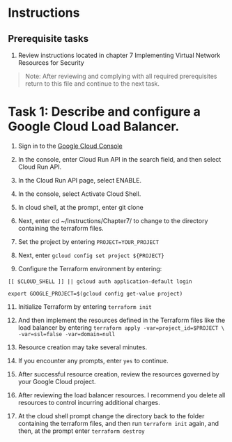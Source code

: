 # Instructions

## Prerequisite tasks

1. Review instructions located in chapter 7 Implementing Virtual Network Resources for Security

> Note: After reviewing and complying with all required prerequisites return to this file and continue to the next task.

# Task 1: Describe and configure a Google Cloud Load Balancer.

1.	Sign in to the [Google Cloud Console](https://console.cloud.google.com/)

2.	In the console, enter Cloud Run API in the search field, and then select Cloud Run API.

3.	In the Cloud Run API page, select ENABLE.

4.	In the console, select Activate Cloud Shell.

6.	In cloud shell, at the prompt, enter git clone <GitHub repo URL>

7.	Next, enter cd ~/Instructions/Chapter7/ to change to the directory containing the terraform files.

8.	Set the project by entering ` PROJECT=YOUR_PROJECT `
  

9.	Next, enter ` gcloud config set project ${PROJECT} `

10.	Configure the Terraform environment by entering:
```
[[ $CLOUD_SHELL ]] || gcloud auth application-default login

export GOOGLE_PROJECT=$(gcloud config get-value project)
```
11.	Initialize Terraform by entering ` terraform init `

12.	And then implement the resources defined in the Terraform files like the load balancer by entering ` terraform apply -var=project_id=$PROJECT \
-var=ssl=false -var=domain=null `

13.	Resource creation may take several minutes.

14.	If you encounter any prompts, enter ` yes ` to continue.

15.	After successful resource creation, review the resources governed by your Google Cloud project.

16.	After reviewing the load balancer resources. I recommend you delete all resources to control incurring additional charges.

17.	At the cloud shell prompt change the directory back to the folder containing the terraform files, and then run ` terraform init ` again, and then, at the prompt enter ` terraform destroy `


